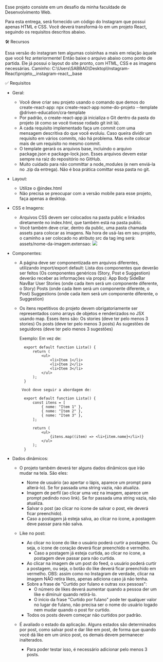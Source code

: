 Esse projeto consiste em um desafio da minha faculdade de Desenvolvimento Web. 

Para esta entrega, será fornecido um código do Instagram que possui apenas HTML e CSS. Você deverá transformá-lo em um projeto React, seguindo os requisitos descritos abaixo.

🛠️ Recursos

Essa versão do instagram tem algumas coisinhas a mais em relação àquele que você fez anteriormente! Então baixe o arquivo abaixo como ponto de partida. Ele já possui o layout do site pronto, com HTML, CSS e as imagens necessárias. Caminho: C:\Users\SABBAG\Desktop\Instagram-React\projeto__instagram-react__base

✅ Requisitos
- Geral:
   - Você deve criar seu projeto usando o comando que demos do create-react-app: npx create-react-app nome-do-projeto --template @driven-education/cra-template
   - Por padrão, o create-react-app já inicializa o Git dentro da pasta do projeto (é como se você tivesse rodado git init lá).
   - A cada requisito implementado faça um commit com uma mensagem descritiva do que você evoluiu. Caso queira dividir um requisito em vários commits, não há problema. Mas evite colocar mais de um requisito no mesmo commit.
   - O template gerará os arquivos base, incluindo o arquivo package.json e package-lock.json. Esses arquivos devem estar sempre na raiz do repositório no GitHub. 
   - Muito cuidado para não committar a node_modules (e nem enviá-la no .zip da entrega). Não é boa prática comittar essa pasta no git.

- Layout:
    - Utilize o @index.html
    - Não precisa se preocupar com a versão mobile para esse projeto, faça apenas a desktop.

- CSS e Imagens:
    - Arquivos CSS devem ser colocados na pasta public e linkados diretamente no index.html, que também está na pasta public.
    - Você também deve criar, dentro da public, uma pasta chamada assets para colocar as imagens. Na hora de usá-las em seu projeto, o caminho a ser colocado no atributo src da tag img será: assets/nome-da-imagem.extensao: <img src="assets/minha-imagem.png" />

- Componentes:
    - A página deve ser componentizada em arquivos diferentes, utilizando import/export default: 
        Lista dos componentes que deverão ser feitos (Os componentes genéricos (Story, Post e Suggestion) deverão receber as informações via props):
        App
        Body
        SideBar
        NavBar
        User
        Stories (onde cada item será um componente diferente, o Story)
        Posts (onde cada item será um componente diferente, o Post)
        Suggestions (onde cada item será um componente diferente, o Suggestion)

    - Os itens repetitivos do projeto devem obrigatoriamente ser representados como arrays de objetos e renderizados no JSX usando map. Esses itens são:
        Os stories (deve ter pelo menos 3 stories)
        Os posts (deve ter pelo menos 3 posts)
        As sugestões de seguidores (deve ter pelo menos 3 sugestões)

        Exemplo:
            Em vez de: 

            export default function Lista() {
                return (
                    <ul>
                        <li>Item 1</li>
                        <li>Item 2</li>
                        <li>Item 3</li>
                    </ul>
                );
            }

           Você deve seguir a abordagem de:

            export default function Lista() {
                const itens = [
                    { nome: "Item 1" }, 
                    { nome: "Item 2" },
                    { nome: "Item 3" },
                ];

                return (
                    <ul>
                        {itens.map((item) => <li>{item.nome}</li>)}
                    </ul>
                );
            }

- Dados dinâmicos:
    - O projeto também deverá ter alguns dados dinâmicos que irão mudar na tela. São eles:
       - Nome de usuário (ao apertar o lápis, aparece um prompt para alterá-lo). Se for passada uma string vazia, não atualiza.
       - Imagem de perfil (ao clicar uma vez na imagem, aparece um prompt pedindo novo link). Se for passada uma string vazia, não atualiza.
       - Salvar o post (ao clicar no ícone de salvar o post, ele deverá ficar preenchido).
        - Caso a postagem já esteja salva, ao clicar no ícone, a postagem deve passar para não salva.
    - Like no post:
        - Ao clicar no ícone do like o usuário poderá curtir a postagem. Ou seja, o ícone de coração deverá ficar preenchido e vermelho.
            - Caso a postagem já esteja curtida, ao clicar no ícone, a postagem deve passar para não curtida.
        - Ao clicar na imagem de um post do feed, o usuário poderá curtir a postagem, ou seja, o botão do like deverá ficar preenchido em vermelho.
            OBS: assim como no Instagram de verdade, clicar na imagem NÃO retira likes, apenas adiciona caso já não tenha.
        - Sobre a frase de "Curtido por fulano e outras xxx pessoas":
            - O número de likes deverá aumentar quando a pessoa der um like e diminuir quando retirá-lo.
            - O início da frase "Curtido por fulano" pode ter qualquer valor no lugar de fulano, não precisa ser o nome do usuário logado nem mudar quando o post for curtido.
        - Todos os posts devem começar não curtidos por padrão.

    - É avaliado o estado da aplicação. Alguns estados são determinados por post, como salvar post e dar like em post, de forma que quando você dá like em um único post, os demais devem permanecer inalterados. 
        - Para poder testar isso, é necessário adicionar pelo menos 3 posts.
